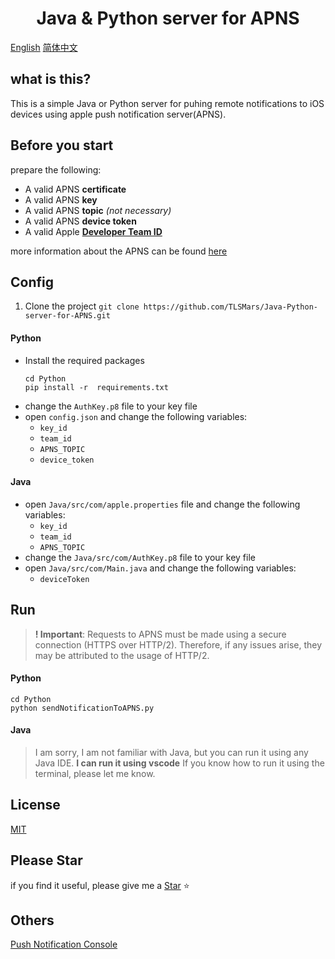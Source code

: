 <h1 align="center">Java & Python server for APNS</h1>

[English](./README.md) [简体中文](./README_CN.md)

## what is this?

This is a simple Java or Python server for puhing remote notifications to iOS devices using apple push notification server(APNS).

## Before you start

prepare the following:

-   A valid APNS **certificate**
-   A valid APNS **key**
-   A valid APNS **topic** _(not necessary)_
-   A valid APNS **device token**
-   A valid Apple [**Developer Team ID**](https://developer.apple.com/account)

more information about the APNS can be found [here](https://developer.apple.com/documentation/usernotifications/sending-push-notifications-using-command-line-tools#Send-a-Push-Notification-Using-a-Certificate)

## Config

1. Clone the project
   `git clone https://github.com/TLSMars/Java-Python-server-for-APNS.git`

#### Python

-   Install the required packages
    ```shell
    cd Python
    pip install -r  requirements.txt
    ```
-   change the `AuthKey.p8` file to your key file
-   open `config.json` and change the following variables:
    -   `key_id`
    -   `team_id`
    -   `APNS_TOPIC`
    -   `device_token`

#### Java

-   open `Java/src/com/apple.properties` file and change the following variables:
    -   `key_id`
    -   `team_id`
    -   `APNS_TOPIC`
-   change the `Java/src/com/AuthKey.p8` file to your key file
-   open `Java/src/com/Main.java` and change the following variables:
    -   `deviceToken`

## Run

> **! Important**: Requests to APNS must be made using a secure connection (HTTPS over HTTP/2).
> Therefore, if any issues arise, they may be attributed to the usage of HTTP/2.

#### Python

```shell
cd Python
python sendNotificationToAPNS.py
```

#### Java

> I am sorry, I am not familiar with Java, but you can run it using any Java IDE.
> **I can run it using vscode**
> If you know how to run it using the terminal, please let me know.

## License

[MIT](https://choosealicense.com/licenses/mit/)

## Please Star

if you find it useful, please give me a [Star](https://github.com/TLSMars/Java-Python-server-for-APNS.git) ⭐️

## Others

[Push Notification Console](https://icloud.developer.apple.com/dashboard)
